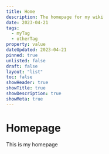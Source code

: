 ```yaml
---
title: Home
description: The homepage for my wiki
date: 2023-04-21
tags:
  - myTag
  - otherTag
property: value
dateUpdated: 2023-04-21
pinned: true
unlisted: false
draft: false
layout: "list"
toc: false
showHeader: true
showTitle: true
showDescription: true
showMeta: true
---
```


# Homepage

This is my homepage
